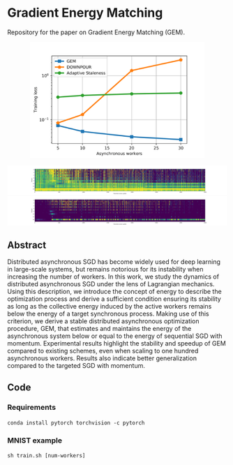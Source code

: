 # Gradient Energy Matching

Repository for the paper on Gradient Energy Matching (GEM).

<p align="center">
<img alt="" src="resources/summary.png" width="400">
</p>

![](resources/alexnet_pi_8.png)
![](resources/alexnet_pi_16.png)

## Abstract

Distributed asynchronous SGD has become widely used for deep learning in large-scale systems, but remains notorious for its instability when increasing the number of workers. In this work, we study the dynamics of distributed asynchronous SGD under the lens of Lagrangian mechanics. Using this description, we introduce the concept of energy to describe the optimization process and derive a sufficient condition ensuring its stability as long as the collective energy induced by the active workers remains below the energy of a target synchronous process. Making use of this criterion, we derive a stable distributed asynchronous optimization procedure, GEM, that estimates and maintains the energy of the asynchronous system below or equal to the energy of sequential SGD with momentum.
Experimental results highlight the stability and speedup of GEM compared to existing schemes, even when scaling to one hundred asynchronous workers. Results also indicate better generalization compared to the targeted SGD with momentum.

## Code

### Requirements

```shell
conda install pytorch torchvision -c pytorch
```

### MNIST example

```shell
sh train.sh [num-workers]
```
